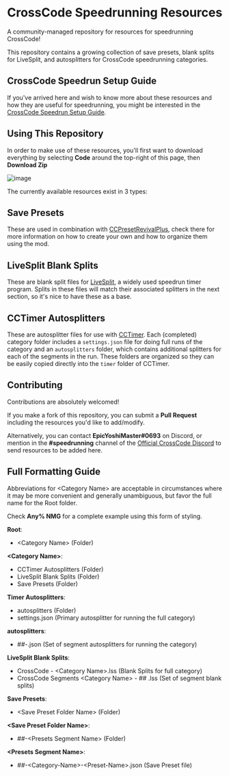 # CrossCode Speedrunning Resources
A community-managed repository for resources for speedrunning CrossCode!

This repository contains a growing collection of save presets, blank splits for LiveSplit, and autosplitters for CrossCode speedrunning categories.

## CrossCode Speedrun Setup Guide

If you've arrived here and wish to know more about these resources and how they are useful for speedrunning, you might be interested in the [CrossCode Speedrun Setup Guide](https://docs.google.com/document/d/1d-CyFdjIGCTe6IbWznGMGgA6R9gG4A6U0pj15fPHV14/edit?usp=sharing).

## Using This Repository

In order to make use of these resources, you'll first want to download everything by selecting **Code** around the top-right of this page, then **Download Zip**

![image](https://user-images.githubusercontent.com/32598419/215237322-473aa912-7b72-4bf1-bcad-848ab9c3a3b7.png)

The currently available resources exist in 3 types:

## Save Presets

These are used in combination with [CCPresetRevivalPlus](https://github.com/EpicYoshiMaster/CCPresetRevivalPlus), check there for more information on how to create your own and how to organize them using the mod.

## LiveSplit Blank Splits

These are blank split files for [LiveSplit](https://livesplit.org/), a widely used speedrun timer program. Splits in these files will match their associated splitters in the next section, so it's nice to have these as a base.

## CCTimer Autosplitters

These are autosplitter files for use with [CCTimer](https://github.com/CCDirectLink/CCTimer). Each (completed) category folder includes a `settings.json` file for doing full runs of the category and an `autosplitters` folder, which contains additional splitters for each of the segments in the run. These folders are organized so they can be easily copied directly into the `timer` folder of CCTimer.

## Contributing

Contributions are absolutely welcomed!

If you make a fork of this repository, you can submit a **Pull Request** including the resources you'd like to add/modify.

Alternatively, you can contact **EpicYoshiMaster#0693** on Discord, or mention in the **#speedrunning** channel of the [Official CrossCode Discord](https://discord.gg/crosscode) to send resources to be added here.

## Full Formatting Guide

Abbreviations for \<Category Name\> are acceptable in circumstances where it may be more convenient and generally unambiguous, but favor the full name for the Root folder.

Check **Any% NMG** for a complete example using this form of styling.

**Root**:
- \<Category Name\> (Folder)

**\<Category Name\>**:
- CCTimer Autosplitters (Folder)
- LiveSplit Blank Splits (Folder)
- Save Presets (Folder)

**Timer Autosplitters**:
- autosplitters (Folder)
- settings.json (Primary autosplitter for running the full category)

**autosplitters**:
- ##-<Segment-Name>.json (Set of segment autosplitters for running the category)

**LiveSplit Blank Splits**:
- CrossCode - \<Category Name\>.lss (Blank Splits for full category)
- CrossCode Segments \<Category Name\> - ## <Segment Name>.lss (Set of segment blank splits)

**Save Presets**:
- \<Save Preset Folder Name\> (Folder)

**\<Save Preset Folder Name\>**:
- ##-\<Presets Segment Name\> (Folder)

**\<Presets Segment Name\>**:
- ##-\<Category-Name\>-\<Preset-Name\>.json (Save Preset file)
